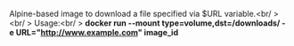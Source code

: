 Alpine-based image to download a file specified via $URL variable.<br/ ><br/ >
Usage:<br/ >
**docker run --mount type=volume,dst=/downloads/ -e URL="http://www.example.com" image_id**